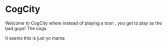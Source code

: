 # CogCity
Welcome to CogCity where instead of playing a toon ,  you get to play as the bad guys! The cogs. 


It seems this is just yo mama
